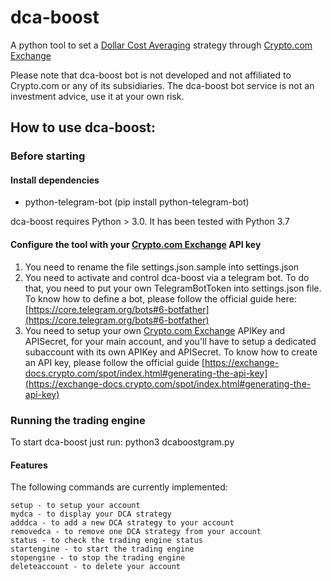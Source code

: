 # dca-boost

A python tool to set a [Dollar Cost Averaging](https://en.wikipedia.org/wiki/Dollar_cost_averaging) strategy through [Crypto.com Exchange](crypto.com/exchange)

Please note that dca-boost bot is not developed and not affiliated to Crypto.com or any of its subsidiaries. The dca-boost bot service is not an investment advice, use it at your own risk.

## How to use dca-boost:

### Before starting

#### Install dependencies
- python-telegram-bot (pip install python-telegram-bot)

dca-boost requires Python > 3.0. It has been tested with Python 3.7

#### Configure the tool with your [Crypto.com Exchange](crypto.com/exchange) API key
1. You need to rename the file settings.json.sample into settings.json
2. You need to activate and control dca-boost via a telegram bot. To do that, you need to put your own TelegramBotToken into settings.json file. To know how to define a bot, please follow the official guide here: [https://core.telegram.org/bots#6-botfather](https://core.telegram.org/bots#6-botfather)
3. You need to setup your own [Crypto.com Exchange](crypto.com/exchange) APIKey and APISecret, for your main account, and you'll have to setup a dedicated subaccount with its own APIKey and APISecret. To know how to create an API key, please follow the official guide [https://exchange-docs.crypto.com/spot/index.html#generating-the-api-key](https://exchange-docs.crypto.com/spot/index.html#generating-the-api-key)

### Running the trading engine

To start dca-boost just run: python3 dcaboostgram.py


#### Features

The following commands are currently implemented:

```
setup - to setup your account
mydca - to display your DCA strategy
adddca - to add a new DCA strategy to your account
removedca - to remove one DCA strategy from your account
status - to check the trading engine status
startengine - to start the trading engine
stopengine - to stop the trading engine
deleteaccount - to delete your account
```
